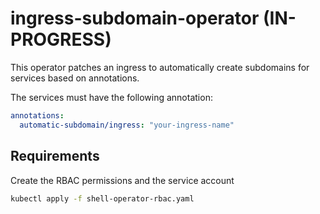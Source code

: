 # ingress-subdomain-operator (IN-PROGRESS)

This operator patches an ingress to automatically create subdomains for services based on annotations.

The services must have the following annotation:

```yaml
annotations:
  automatic-subdomain/ingress: "your-ingress-name"
```

## Requirements

Create the RBAC permissions and the service account

```sh
kubectl apply -f shell-operator-rbac.yaml
```
